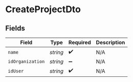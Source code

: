 # CreateProjectDto


## Fields

| Field              | Type               | Required           | Description        |
| ------------------ | ------------------ | ------------------ | ------------------ |
| `name`             | *string*           | :heavy_check_mark: | N/A                |
| `idOrganization`   | *string*           | :heavy_minus_sign: | N/A                |
| `idUser`           | *string*           | :heavy_check_mark: | N/A                |